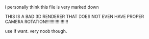 i personally think this file is very marked down

THIS IS A BAD 3D RENDERER THAT DOES NOT EVEN HAVE PROPER CAMERA ROTATION!!!!!!!!!!!!!!!!!!

use if want.
very noob though.
